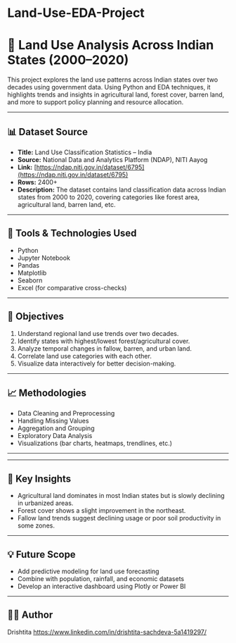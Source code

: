 # Land-Use-EDA-Project
# 🌾 Land Use Analysis Across Indian States (2000–2020)

This project explores the land use patterns across Indian states over two decades using government data. Using Python and EDA techniques, it highlights trends and insights in agricultural land, forest cover, barren land, and more to support policy planning and resource allocation.

---

## 📊 Dataset Source

- **Title:** Land Use Classification Statistics – India  
- **Source:** National Data and Analytics Platform (NDAP), NITI Aayog  
- **Link:** [https://ndap.niti.gov.in/dataset/6795](https://ndap.niti.gov.in/dataset/6795)  
- **Rows:** 2400+  
- **Description:** The dataset contains land classification data across Indian states from 2000 to 2020, covering categories like forest area, agricultural land, barren land, etc.

---

## 🔧 Tools & Technologies Used

- Python  
- Jupyter Notebook  
- Pandas  
- Matplotlib  
- Seaborn  
- Excel (for comparative cross-checks)

---

## 🎯 Objectives

1. Understand regional land use trends over two decades.  
2. Identify states with highest/lowest forest/agricultural cover.  
3. Analyze temporal changes in fallow, barren, and urban land.  
4. Correlate land use categories with each other.  
5. Visualize data interactively for better decision-making.

---

## 📈 Methodologies

- Data Cleaning and Preprocessing  
- Handling Missing Values  
- Aggregation and Grouping  
- Exploratory Data Analysis  
- Visualizations (bar charts, heatmaps, trendlines, etc.)

---

---

## 📌 Key Insights

- Agricultural land dominates in most Indian states but is slowly declining in urbanized areas.  
- Forest cover shows a slight improvement in the northeast.  
- Fallow land trends suggest declining usage or poor soil productivity in some zones.

---

## 💡 Future Scope

- Add predictive modeling for land use forecasting  
- Combine with population, rainfall, and economic datasets  
- Develop an interactive dashboard using Plotly or Power BI

---

## 👨‍💻 Author

Drishtita
https://www.linkedin.com/in/drishtita-sachdeva-5a1419297/ 




